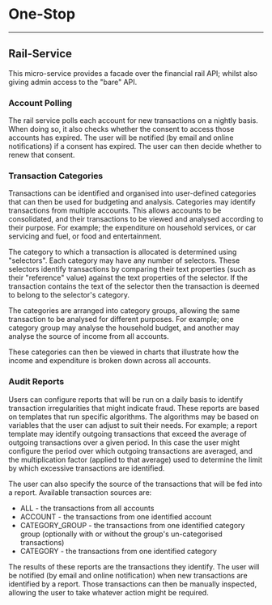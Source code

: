 
# One-Stop

---
## Rail-Service
This micro-service provides a facade over the financial rail API; whilst also
giving admin access to the "bare" API.

### Account Polling
The rail service polls each account for new transactions on a nightly basis. When
doing so, it also checks whether the consent to access those accounts has expired.
The user will be notified (by email and online notifications) if a consent has expired.
The user can then decide whether to renew that consent.

### Transaction Categories
Transactions can be identified and organised into user-defined categories that
can then be used for budgeting and analysis. Categories may identify transactions from
multiple accounts. This allows accounts to be consolidated, and their transactions to
be viewed and analysed according to their purpose. For example; the expenditure on
household services, or car servicing and fuel, or food and entertainment.

The category to which a transaction is allocated is determined using "selectors". 
Each category may have any number of selectors. These selectors identify transactions
by comparing their text properties (such as their "reference" value) against the text
properties of the selector. If the transaction contains the text of the selector
then the transaction is deemed to belong to the selector's category.

The categories are arranged into category groups, allowing the same transaction
to be analysed for different purposes. For example; one category group may analyse
the household budget, and another may analyse the source of income from all accounts.

These categories can then be viewed in charts that illustrate how the income and
expenditure is broken down across all accounts.

### Audit Reports
Users can configure reports that will be run on a daily basis to identify transaction
irregularities that might indicate fraud. These reports are based on templates that
run specific algorithms. The algorithms may be based on variables that the user can
adjust to suit their needs. For example; a report template may identify outgoing
transactions that exceed the average of outgoing transactions over a given period. In
this case the user might configure the period over which outgoing transactions are
averaged, and the multiplication factor (applied to that average) used to determine
the limit by which excessive transactions are identified.

The user can also specify the source of the transactions that will be fed into a report.
Available transaction sources are:
- ALL - the transactions from all accounts
- ACCOUNT - the transactions from one identified account
- CATEGORY_GROUP - the transactions from one identified category group (optionally with
or without the group's un-categorised transactions)
- CATEGORY - the transactions from one identified category

The results of these reports are the transactions they identify. The user will be
notified (by email and online notification) when new transactions are identified by a
report. Those transactions can then be manually inspected, allowing the user to take
whatever action might be required.
